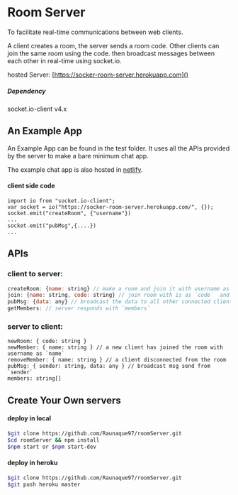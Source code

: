 # Room Server
To facilitate real-time communications between web clients.

A client creates a room,
the server sends a room code.
Other clients can join the same room using the code.
then broadcast messages between each other in real-time using socket.io.

hosted Server: [https://socker-room-server.herokuapp.com]()
##### Dependency 
socket.io-client v4.x 

## An Example App
An Example App can be found in the test folder. It uses all the APIs provided by the server to make a bare minimum chat app. 

The example chat app is also hosted in [netlify](https://chatdemousingroomserver.netlify.app/).

#### client side code 
```
import io from "socket.io-client";
var socket = io("https://socker-room-server.herokuapp.com/", {});
socket.emit("createRoom", {"username"})
...
socket.emit("pubMsg",{....})
...
```
## APIs 

### client to server:
```js
createRoom: {name: string} // make a room and join it with username as `name`, server responds with `newRoom`
join: {name: string, code: string} // join room with is as `code`  and username as `name`, server responds with `newRoom`
pubMsg: {data: any} // broadcast the data to all other connected clients in the same room.
getMembers: // server responds with `members`
```

### server to client:
```
newRoom: { code: string }
newMember: { name: string } // a new client has joined the room with username as `name`
removeMember: { name: string } // a client disconnected from the room
pubMsg: { sender: string, data: any } // broadcast msg send from `sender`
members: string[]
```

## Create Your Own servers
#### deploy in local
```bash
$git clone https://github.com/Raunaque97/roomServer.git
$cd roomServer && npm install
$npm start or $npm start-dev
```
#### deploy in heroku
```bash
$git clone https://github.com/Raunaque97/roomServer.git
$git push heroku master
```

